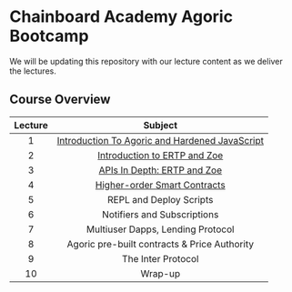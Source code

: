 # Chainboard Academy Agoric Bootcamp
We will be updating this repository with our lecture content as we deliver the lectures.

## Course Overview
| Lecture |                    Subject                     |
|:-------:|:----------------------------------------------:|
|    1    | [Introduction To Agoric and Hardened JavaScript](https://github.com/Chainboard-Academy/agoric-lecture-content/tree/main/lectureOne) | 
|    2    |          [Introduction to ERTP and Zoe](https://github.com/Chainboard-Academy/agoric-lecture-content/tree/main/lectureTwo)          |
|    3    |          [APIs In Depth: ERTP and Zoe](https://github.com/Chainboard-Academy/agoric-lecture-content/tree/main/lectureThree)           |
|    4    |          [Higher-order Smart Contracts](https://github.com/Chainboard-Academy/agoric-lecture-content/tree/main/lectureFour)         |
|    5    |            REPL and Deploy Scripts             |
|    6    |          Notifiers and Subscriptions           |
|    7    |       Multiuser Dapps, Lending Protocol        |
|    8    |  Agoric pre-built contracts & Price Authority  |
|    9    |               The Inter Protocol               |
|   10    |                    Wrap-up                     |
